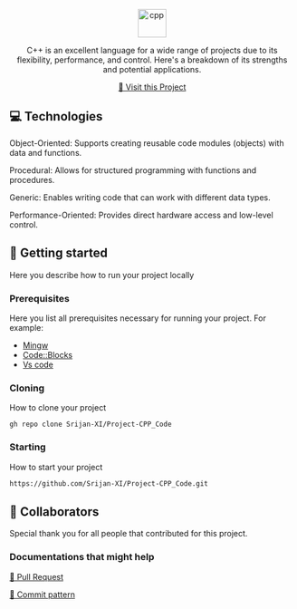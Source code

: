   <p align="center">                   
 <img align="top" alt="cpp" width="50px" src="https://skillicons.dev/icons?i=cpp" />
</p>
<p align="center">C++ is an excellent language for a wide range of projects due to its flexibility, performance, and control. Here's a breakdown of its strengths and potential applications.</p>


<p align="center">
<a href="https://github.com/Srijan-XI/Project-CPP_Code">📱 Visit this Project</a>
</p>
 
<h2 id="technologies">💻 Technologies</h2>

Object-Oriented: Supports creating reusable code modules (objects) with data and functions.

Procedural: Allows for structured programming with functions and procedures.

Generic: Enables writing code that can work with different data types.

Performance-Oriented: Provides direct hardware access and low-level control.
 
<h2 id="started">🚀 Getting started</h2>

Here you describe how to run your project locally
 
<h3>Prerequisites</h3>

Here you list all prerequisites necessary for running your project. For example:

- [Mingw](https://sourceforge.net/projects/mingw/)
- [Code::Blocks](https://sourceforge.net/projects/codeblocks/)
- [Vs code](https://code.visualstudio.com/)
 
<h3>Cloning</h3>

How to clone your project

```gh repo clone Srijan-XI/Project-CPP_Code ```
 
<h3>Starting</h3>

How to start your project

```bash
https://github.com/Srijan-XI/Project-CPP_Code.git
```
 
<h2 id="colab">🤝 Collaborators</h2>

<p>Special thank you for all people that contributed for this project.
</p>
 
<h3>Documentations that might help</h3>

[📝 Pull Request](https://github.com/srijan1110/Project-C-plus/pulls)

[💾 Commit pattern](https://github.com/srijan1110/Project-C-plus/issues)
